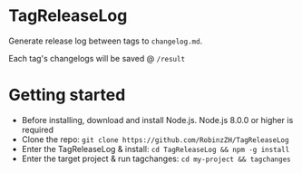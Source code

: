 # TagReleaseLog

Generate release log between tags to `changelog.md`.

Each tag's changelogs will be saved @ `/result`

# Getting started

- Before installing, download and install Node.js. Node.js 8.0.0 or higher is required
- Clone the repo: `git clone https://github.com/RobinzZH/TagReleaseLog`
- Enter the TagReleaseLog & install: `cd TagReleaseLog && npm -g install`
- Enter the target project & run tagchanges: `cd my-project && tagchanges`
